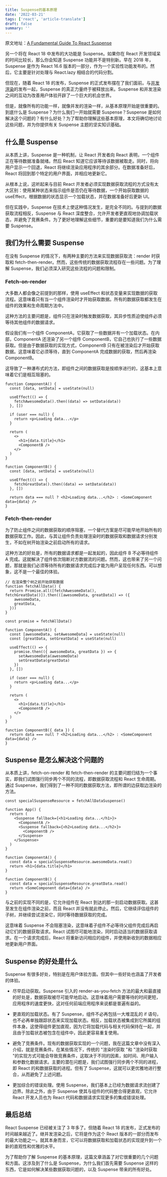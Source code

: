 ```yaml
---
title: Suspense的基本原理
date: '2022-03-21'
tags: ['react', 'article-translate']
draft: false
summary: ''
---
```


原文地址：[A Fundamental Guide To React Suspense](https://www.chakshunyu.com/blog/a-fundamental-guide-to-react-suspense/)

另一个将在 React 18 中发布的大功能是 Suspense。如果你在 React 开发领域呆的时间比较长，那么你会知道 Suspense 功能并不是特别新。早在 2018 年，Suspense 是作为 React 16.6 版本的一部分，作为一个实验性功能发布的。然后，它主要是针对处理与 React.lazy 相结合的代码分割。

但现在，随着 React 18 的发布，Suspense 的正式发布摆在了我们面前。与[并发渲染](https://www.chakshunyu.com/blog/an-introductory-guide-to-concurrent-rendering/)的发布一起，Suspense 的真正力量终于被释放出来。Suspense 和并发渲染之间的互动为改善用户体验开辟了一个巨大的机会世界。

但是，就像所有的功能一样，就像并发的渲染一样，从基本原理开始是很重要的。到底什么是 Suspense？为什么我们一开始就需要 Suspense？Suspense 是如何解决这个问题的？有什么好处？为了帮助你理解这些基本原理，本文将确切地讨论这些问题，并为你提供有关 Suspense 主题的坚实知识基础。

## 什么是 Suspense

从本质上讲，Suspense 是一种机制，让 React 开发者向 React 表明，一个组件正在等待数据准备就绪。然后 React 知道它应该等待该数据被取走。同时，将向用户显示一个回退，React 将继续渲染应用程序的其余部分。在数据准备好后，React 将回到那个特定的用户界面，并相应地更新它。

从根本上说，这听起来与目前 React 开发者必须实现数据获取流程的方式没有太大区别：使用某种状态来指示组件是否仍在等待数据，一个开始获取数据的 useEffect，根据数据的状态显示一个加载状态，并在数据准备好后更新 UI。

但在实践中，Suspense 在技术上使这种情况发生，是完全不同的。与提到的数据获取流程相反，Suspense 与 React 深度整合，允许开发者更直观地协调加载状态，并避免了竞赛条件。为了更好地理解这些细节，重要的是要知道我们为什么需要 Suspense。

## 我们为什么需要 Suspense

在没有 Suspense 的情况下，有两种主要的方法来实现数据获取流：render 时获取和 fetch-then-render。然而，这些传统的数据获取流程存在一些问题。为了理解 Suspense，我们必须深入研究这些流程的问题和限制。

### Fetch-on-render

大多数人都会像之前提到的那样，使用 useEffect 和状态变量来实现数据的获取流程。这意味着只有当一个组件渲染时才开始获取数据。所有的数据获取都发生在组件的效果和生命周期方法中。

这种方法的主要问题是，组件只在渲染时触发数据获取，其异步性质迫使组件必须等待其他组件的数据请求。

假设我们有一个组件 ComponentA，它获取了一些数据并有一个加载状态。在内部，ComponentA 还渲染了另一个组件 ComponentB，它自己也执行了一些数据获取。但是由于数据获取的实现方式，ComponentB 只有在被渲染后才开始获取数据。这意味着它必须等待，直到 ComponentA 完成数据的获取，然后再渲染 ComponentB。

这导致了一种瀑布式的方法，即组件之间的数据获取是按顺序进行的，这基本上意味着它们是相互阻塞的。

```tsx
function ComponentA() {
  const [data, setData] = useState(null)

  useEffect(() => {
    fetchAwesomeData().then((data) => setData(data))
  }, [])

  if (user === null) {
    return <p>Loading data...</p>
  }

  return (
    <>
      <h1>{data.title}</h1>
      <ComponentB />
    </>
  )
}

function ComponentB() {
  const [data, setData] = useState(null)

  useEffect(() => {
    fetchGreatData().then((data) => setData(data))
  }, [])

  return data === null ? <h2>Loading data...</h2> : <SomeComponent data={data} />
}
```

### Fetch-then-render

为了防止组件之间的数据获取的顺序阻塞，一个替代方案是尽可能早地开始所有的数据获取工作。因此，与其让组件负责处理渲染时的数据获取和数据请求分别发生，不如在树开始渲染之前启动所有的请求。

这种方法的好处是，所有的数据请求都是一起发起的，因此组件 B 不必等待组件 A 完成。这就解决了组件依次阻断对方数据流的问题。然而，这也带来了另一个问题，那就是我们必须等待所有的数据请求完成后才能为用户呈现任何东西。可以想象，这不是一个最佳的体验。

```tsx
// 在渲染整个树之前开始获取数据
function fetchAllData() {
  return Promise.all([fetchAwesomeData(), fetchGreatData()]).then(([awesomeData, greatData]) => ({
    awesomeData,
    greatData,
  }))
}

const promise = fetchAllData()

function ComponentA() {
  const [awesomeData, setAwesomeData] = useState(null)
  const [greatData, setGreatData] = useState(null)

  useEffect(() => {
    promise.then(({ awesomeData, greatData }) => {
      setAwesomeData(awesomeData)
      setGreatData(greatData)
    })
  }, [])

  if (user === null) {
    return <p>Loading data...</p>
  }

  return (
    <>
      <h1>{data.title}</h1>
      <ComponentB />
    </>
  )
}

function ComponentB({ data }) {
  return data === null ? <h2>Loading data...</h2> : <SomeComponent data={data} />
}
```

## Suspense 是怎么解决这个问题的

从本质上讲，fetch-on-render 和 fetch-then-render 的主要问题归结为一个事实，即我们试图强行同步两个不同的流程，即数据获取流程和 React 生命周期。通过 Suspense，我们得到了一种不同的数据获取方法，即所谓的边获取边渲染的方法。

```tsx
const specialSuspenseResource = fetchAllDataSuspense()

function App() {
  return (
    <Suspense fallback={<h1>Loading data...</h1>}>
      <ComponentA />
      <Suspense fallback={<h2>Loading data...</h2>}>
        <ComponentB />
      </Suspense>
    </Suspense>
  )
}

function ComponentA() {
  const data = specialSuspenseResource.awesomeData.read()
  return <h1>{data.title}</h1>
}

function ComponentB() {
  const data = specialSuspenseResource.greatData.read()
  return <SomeComponent data={data} />
}
```

与之前的实现不同的是，它允许组件在 React 到达的那一刻启动数据获取。这甚至发生在组件渲染之前，而且 React 并没有就此停止。然后，它继续评估组件的子树，并继续尝试渲染它，同时等待数据获取的完成。

这意味着 Suspense 不会阻塞渲染，这意味着子组件不必等待父组件完成后再启动它们的数据获取请求。React 试图尽可能地渲染，同时启动适当的数据获取请求。在一个请求完成后，React 将重新访问相应的组件，并使用新收到的数据相应地更新用户界面。

## Suspense 的好处是什么

Suspense 有很多好处，特别是在用户体验方面。但其中一些好处也涵盖了开发者的体验。

- 尽早启动获取。Suspense 引入的 render-as-you-fetch 方法的最大和最直接的好处是，数据获取被尽可能早地启动。这意味着用户需要等待的时间更短，应用程序的速度更快，这对任何前端应用程序来说都是普遍有益的。

- 更直观的加载状态。有了 Suspense，组件不必再包括一大堆混乱的 if 语句，也不必再单独跟踪状态来实现加载状态。相反，加载状态被集成到它所属的组件本身。这使得组件更加直观，因为它将加载代码与相关代码保持在一起，并且由于加载状态被包含在组件中，因此更容易重复使用。

- 避免了竞赛条件。现有的数据获取实现的一个问题，我在这篇文章中没有深入介绍，就是竞赛条件。在某些情况下，传统的 "渲染时获取 "和 "渲染时获取 "的实现方式可能会导致竞赛条件，这取决于不同的因素，如时间、用户输入和参数化数据请求。主要的潜在问题是，我们试图强行同步两个不同的进程，即 React 的和数据获取的进程。但有了 Suspense，这就可以更优雅地进行整合，从而避免了上述问题。

- 更加综合的错误处理。使用 Suspense，我们基本上已经为数据请求流创建了边界。除此之外，由于 Suspense 使其与组件的代码整合得更直观，它允许 React 开发人员也为 React 代码和数据请求实现更多的集成错误处理。

## 最后总结

React Suspense 已经被关注了 3 年多了。但随着 React 18 的发布，正式发布的时间越来越近了。继并发渲染之后，它将是作为这个 React 版本的一部分而发布的最大功能之一。就其本身而言，它可以将数据获取和加载状态的实现提升到一个新的直观性和优雅的水平。

为了帮助你了解 Suspense 的基本原理，这篇文章涵盖了对它很重要的几个问题和方面。这涉及到了什么是 Suspense，为什么我们首先需要 Suspense 这样的东西，它是如何解决某些数据获取问题的，以及 Suspense 带来的所有好处。

